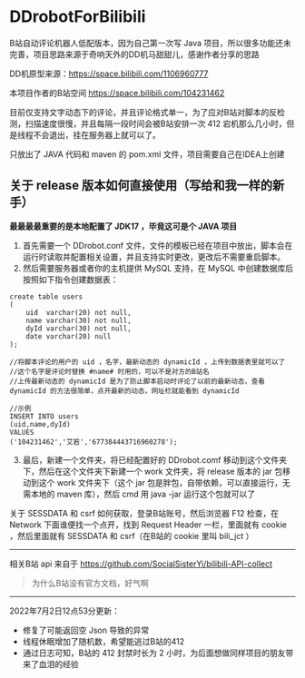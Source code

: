 # DDrobotForBilibili
B站自动评论机器人低配版本，因为自己第一次写 Java 项目，所以很多功能还未完善，项目思路来源于奇响天外的DD机马甜甜儿，感谢作者分享的思路

DD机原型来源：https://space.bilibili.com/1106960777

本项目作者的B站空间 https://space.bilibili.com/104231462

目前仅支持文字动态下的评论，并且评论格式单一，为了应对B站对脚本的反检测，扫描速度很慢，并且每隔一段时间会被B站安排一次 412 宕机那么几小时，但是线程不会退出，挂在服务器上就可以了。

只放出了 JAVA 代码和 maven 的 pom.xml 文件，项目需要自己在IDEA上创建

## 关于 release 版本如何直接使用（写给和我一样的新手）

**最最最最重要的是本地配置了 JDK17 ，毕竟这可是个 JAVA 项目**

1. 首先需要一个 DDrobot.conf 文件，文件的模板已经在项目中放出，脚本会在运行时读取并配置相关设置，并且支持实时更改，更改后不需要重启脚本。
2. 然后需要服务器或者你的主机提供 MySQL 支持，在 MySQL 中创建数据库后按照如下指令创建数据表：
```
create table users
(
    uid  varchar(20) not null,
    name varchar(30) not null,
    dyId varchar(30) not null,
    date varchar(20) null
);

//将脚本评论的用户的 uid ，名字，最新动态的 dynamicId ，上传到数据表里就可以了
//这个名字是评论时替换 #name# 时用的，可以不是对方的B站名
//上传最新动态的 dynamicId 是为了防止脚本启动时评论了以前的最新动态，查看 dynamicId 的方法很简单，点开最新的动态，网址栏就能看到 dynamicId 

//示例
INSERT INTO users
(uid,name,dyId)
VALUES
('104231462','艾若','677384443716960278');

```

3. 最后，新建一个文件夹，将已经配置好的 DDrobot.comf 移动到这个文件夹下，然后在这个文件夹下新建一个 work 文件夹，将 release 版本的 jar 包移动到这个 work 文件夹下（这个 jar 包是胖包，自带依赖，可以直接运行，无需本地的 maven 库），然后 cmd 用 java -jar 运行这个包就可以了

关于 SESSDATA 和 csrf 如何获取，登录B站账号，然后浏览器 F12 检查，在 Network 下面谁便找一个点开，找到 Request Header 一栏，里面就有 cookie ，然后里面就有 SESSDATA 和 csrf（在B站的 cookie 里叫 bili_jct ）

---
相关B站 api 来自于 https://github.com/SocialSisterYi/bilibili-API-collect

> 为什么B站没有官方文档，好气啊

---

2022年7月2日12点53分更新：
- 修复了可能返回空 Json 导致的异常
- 线程休眠增加了随机数，希望能逃过B站的412
- 通过日志可知，B站的 412 封禁时长为 2 小时，为后面想做同样项目的朋友带来了血泪的经验

